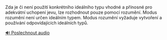 
Zda je či není použití konkrétního ideálního typu vhodné a přínosné pro adekvátní uchopení jevu, lze rozhodnout pouze pomocí rozumění. Modus rozumění není určen ideálním typem. Modus rozumění vyžaduje vytvoření a používání odpovídajících ideálních typů.

[🔊 Poslechnout audio](/data/7-paragraphs/audio/chapter_22/para_006-Zda-je-i-nen-pouit-konkrtnho-idelnho-typu.mp3)
